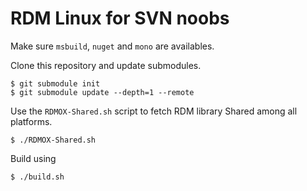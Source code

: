 # RDM Linux for SVN noobs

Make sure `msbuild`, `nuget` and `mono` are availables.

Clone this repository and update submodules.

```
$ git submodule init
$ git submodule update --depth=1 --remote
```

Use the `RDMOX-Shared.sh` script to fetch RDM library Shared among all platforms.

```
$ ./RDMOX-Shared.sh
```

Build using
```
$ ./build.sh
```

